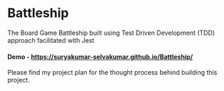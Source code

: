 # Battleship

The Board Game Battleship built using Test Driven Development (TDD) approach facilitated with Jest

#### Demo - https://suryakumar-selvakumar.github.io/Battleship/

Please find my project plan for the thought process behind building this project.

